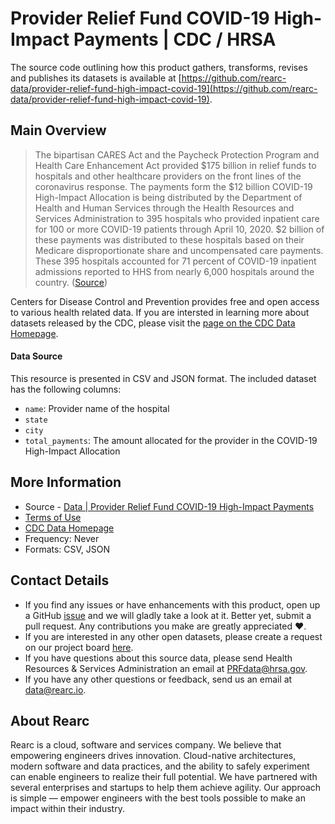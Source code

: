# Provider Relief Fund COVID-19 High-Impact Payments | CDC / HRSA

The source code outlining how this product gathers, transforms, revises and publishes its datasets is available at [https://github.com/rearc-data/provider-relief-fund-high-impact-covid-19](https://github.com/rearc-data/provider-relief-fund-high-impact-covid-19).

## Main Overview
> The bipartisan CARES Act and the Paycheck Protection Program and Health Care Enhancement Act provided $175 billion in relief funds to hospitals and other healthcare providers on the front lines of the coronavirus response. The payments form the $12 billion COVID-19 High-Impact Allocation is being distributed by the Department of Health and Human Services through the Health Resources and Services Administration to 395 hospitals who provided inpatient care for 100 or more COVID-19 patients through April 10, 2020. $2 billion of these payments was distributed to these hospitals based on their Medicare disproportionate share and uncompensated care payments. These 395 hospitals accounted for 71 percent of COVID-19 inpatient admissions reported to HHS from nearly 6,000 hospitals around the country. ([Source](https://data.cdc.gov/Administrative/Provider-Relief-Fund-COVID-19-High-Impact-Payments/b58h-s9zx))

Centers for Disease Control and Prevention provides free and open access to various health related data. If you are intersted in learning more about datasets released by the CDC, please visit the [page on the CDC Data Homepage](https://data.cdc.gov).

#### Data Source
This resource is presented in CSV and JSON format. The included dataset has the following columns:

- `name`: Provider name of the hospital
- `state`
- `city`
- `total_payments`: The amount allocated for the provider in the COVID-19 High-Impact Allocation

## More Information
- Source - [Data | Provider Relief Fund COVID-19 High-Impact Payments](https://data.cdc.gov/Administrative/Provider-Relief-Fund-COVID-19-High-Impact-Payments/b58h-s9zx) 
- [Terms of Use](https://www.usa.gov/government-works)
- [CDC Data Homepage](https://data.cdc.gov/)
- Frequency: Never
- Formats: CSV, JSON

## Contact Details
- If you find any issues or have enhancements with this product, open up a GitHub [issue](https://github.com/rearc-data/provider-relief-fund-high-impact-covid-19/issues) and we will gladly take a look at it. Better yet, submit a pull request. Any contributions you make are greatly appreciated :heart:.
- If you are interested in any other open datasets, please create a request on our project board [here](https://github.com/rearc-data/covid-datasets-aws-data-exchange/projects/1).
- If you have questions about this source data, please send Health Resources & Services Administration an email at PRFdata@hrsa.gov.
- If you have any other questions or feedback, send us an email at data@rearc.io.

## About Rearc
Rearc is a cloud, software and services company. We believe that empowering engineers drives innovation. Cloud-native architectures, modern software and data practices, and the ability to safely experiment can enable engineers to realize their full potential. We have partnered with several enterprises and startups to help them achieve agility. Our approach is simple — empower engineers with the best tools possible to make an impact within their industry.